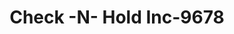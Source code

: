 ---
f_zip-code: 60085
f_state-code: IL
title: Check -N- Hold Inc-9678
f_phone: 847-782-0188
f_city-only: Waukegan
f_address: 1904 10Th Street Suite B Waukegan
f_location-unique-id: '9678'
slug: check--n--hold-inc-9678
updated-on: '2024-05-30T13:46:58.046Z'
created-on: '2024-05-30T13:36:59.803Z'
published-on: '2024-05-30T13:54:32.469Z'
f_city-state: cms/city/waukegan-il.md
f_company: cms/company/check--n--hold-inc.md
f_state: cms/state/illinois.md
layout: '[payday-loan].html'
tags: payday-loan
---